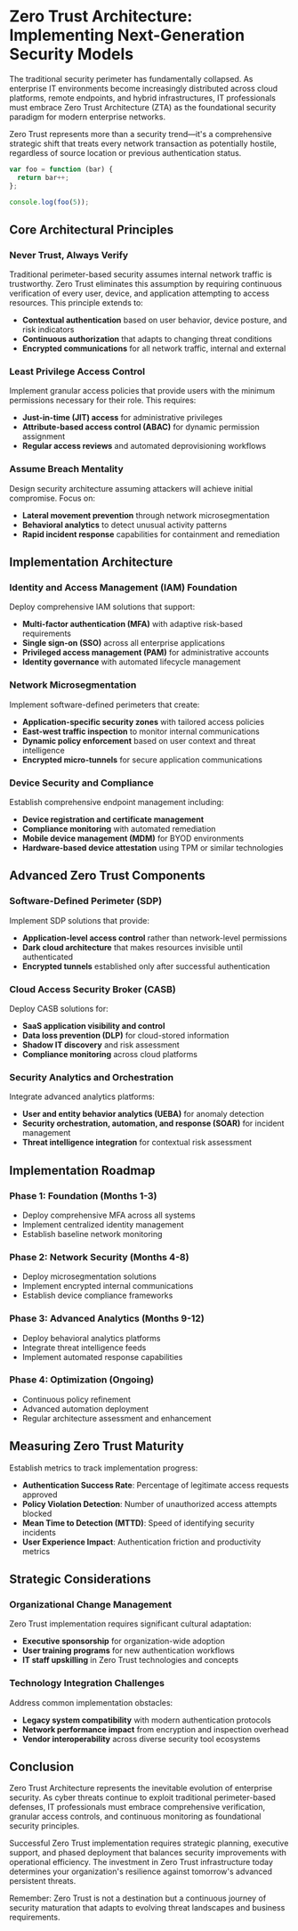 # Zero Trust Architecture: Implementing Next-Generation Security Models

The traditional security perimeter has fundamentally collapsed. As enterprise IT environments become increasingly distributed across cloud platforms, remote endpoints, and hybrid infrastructures, IT professionals must embrace Zero Trust Architecture (ZTA) as the foundational security paradigm for modern enterprise networks.

Zero Trust represents more than a security trend—it's a comprehensive strategic shift that treats every network transaction as potentially hostile, regardless of source location or previous authentication status.

```typescript
var foo = function (bar) {
  return bar++;
};

console.log(foo(5));
```

## Core Architectural Principles

### Never Trust, Always Verify

Traditional perimeter-based security assumes internal network traffic is trustworthy. Zero Trust eliminates this assumption by requiring continuous verification of every user, device, and application attempting to access resources. This principle extends to:

- **Contextual authentication** based on user behavior, device posture, and risk indicators
- **Continuous authorization** that adapts to changing threat conditions
- **Encrypted communications** for all network traffic, internal and external

### Least Privilege Access Control

Implement granular access policies that provide users with the minimum permissions necessary for their role. This requires:

- **Just-in-time (JIT) access** for administrative privileges
- **Attribute-based access control (ABAC)** for dynamic permission assignment
- **Regular access reviews** and automated deprovisioning workflows

### Assume Breach Mentality

Design security architecture assuming attackers will achieve initial compromise. Focus on:

- **Lateral movement prevention** through network microsegmentation
- **Behavioral analytics** to detect unusual activity patterns
- **Rapid incident response** capabilities for containment and remediation

## Implementation Architecture

### Identity and Access Management (IAM) Foundation

Deploy comprehensive IAM solutions that support:

- **Multi-factor authentication (MFA)** with adaptive risk-based requirements
- **Single sign-on (SSO)** across all enterprise applications
- **Privileged access management (PAM)** for administrative accounts
- **Identity governance** with automated lifecycle management

### Network Microsegmentation

Implement software-defined perimeters that create:

- **Application-specific security zones** with tailored access policies
- **East-west traffic inspection** to monitor internal communications
- **Dynamic policy enforcement** based on user context and threat intelligence
- **Encrypted micro-tunnels** for secure application communications

### Device Security and Compliance

Establish comprehensive endpoint management including:

- **Device registration and certificate management**
- **Compliance monitoring** with automated remediation
- **Mobile device management (MDM)** for BYOD environments
- **Hardware-based device attestation** using TPM or similar technologies

## Advanced Zero Trust Components

### Software-Defined Perimeter (SDP)

Implement SDP solutions that provide:
- **Application-level access control** rather than network-level permissions
- **Dark cloud architecture** that makes resources invisible until authenticated
- **Encrypted tunnels** established only after successful authentication

### Cloud Access Security Broker (CASB)

Deploy CASB solutions for:
- **SaaS application visibility and control**
- **Data loss prevention (DLP)** for cloud-stored information
- **Shadow IT discovery** and risk assessment
- **Compliance monitoring** across cloud platforms

### Security Analytics and Orchestration

Integrate advanced analytics platforms:
- **User and entity behavior analytics (UEBA)** for anomaly detection
- **Security orchestration, automation, and response (SOAR)** for incident management
- **Threat intelligence integration** for contextual risk assessment

## Implementation Roadmap

### Phase 1: Foundation (Months 1-3)
- Deploy comprehensive MFA across all systems
- Implement centralized identity management
- Establish baseline network monitoring

### Phase 2: Network Security (Months 4-8)
- Deploy microsegmentation solutions
- Implement encrypted internal communications
- Establish device compliance frameworks

### Phase 3: Advanced Analytics (Months 9-12)
- Deploy behavioral analytics platforms
- Integrate threat intelligence feeds
- Implement automated response capabilities

### Phase 4: Optimization (Ongoing)
- Continuous policy refinement
- Advanced automation deployment
- Regular architecture assessment and enhancement

## Measuring Zero Trust Maturity

Establish metrics to track implementation progress:

- **Authentication Success Rate**: Percentage of legitimate access requests approved
- **Policy Violation Detection**: Number of unauthorized access attempts blocked
- **Mean Time to Detection (MTTD)**: Speed of identifying security incidents
- **User Experience Impact**: Authentication friction and productivity metrics

## Strategic Considerations

### Organizational Change Management

Zero Trust implementation requires significant cultural adaptation:
- **Executive sponsorship** for organization-wide adoption
- **User training programs** for new authentication workflows
- **IT staff upskilling** in Zero Trust technologies and concepts

### Technology Integration Challenges

Address common implementation obstacles:
- **Legacy system compatibility** with modern authentication protocols
- **Network performance impact** from encryption and inspection overhead
- **Vendor interoperability** across diverse security tool ecosystems

## Conclusion

Zero Trust Architecture represents the inevitable evolution of enterprise security. As cyber threats continue to exploit traditional perimeter-based defenses, IT professionals must embrace comprehensive verification, granular access controls, and continuous monitoring as foundational security principles.

Successful Zero Trust implementation requires strategic planning, executive support, and phased deployment that balances security improvements with operational efficiency. The investment in Zero Trust infrastructure today determines your organization's resilience against tomorrow's advanced persistent threats.

Remember: Zero Trust is not a destination but a continuous journey of security maturation that adapts to evolving threat landscapes and business requirements.

<!---
orig: zero-trust-architecture.md
id: zero-trust-architecture
idprev: ransomware-backup-defense
date: 12-08-2035
author: Dzenis Zigo
title: Zero Trust Architecture: Implementing Next-Generation Security Models
description: Comprehensive guide to implementing Zero Trust Architecture for modern enterprise environments, covering core principles, implementation strategies, and advanced security components.
thumbnail: /pics/thumbnails/t1.png
tags: ["security"]
timetoread: 8
score: OTI=
-->
